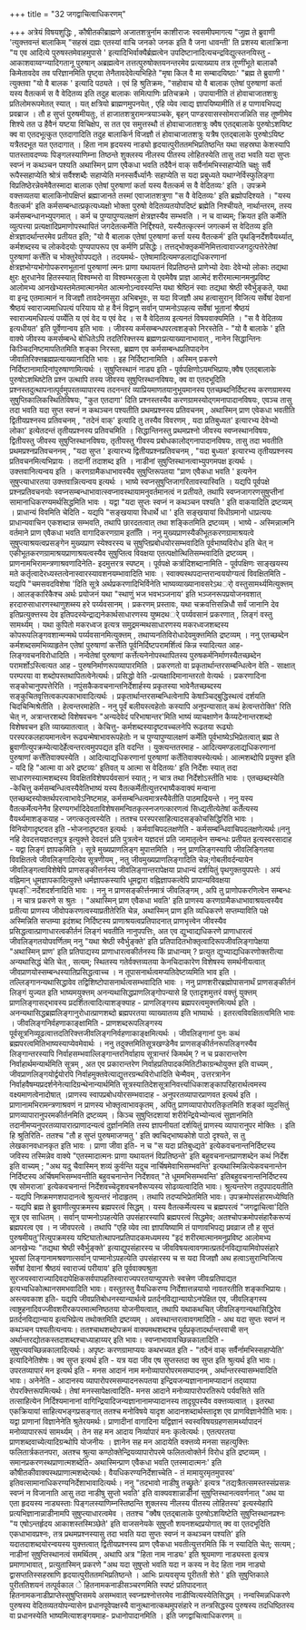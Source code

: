 +++
title = "32 जगद्वाचित्वाधिकरणम्"

+++
अत्रेयं विषयशुद्धिः , कौषीतकीब्राह्मणे अजातशत्रुर्नाम काशीराजः स्वसमीपमागत्य "जुह्म ते ब्रुवाणी 'त्युक्त्तवन्तं बालाकिम् "सहस्रं दह्मः एतस्यां वाचि जनको जनक इति वै जना धावन्ती' ति प्रशस्य बालाक्रिना "य एव आदित्ये पुरुषस्तमेवाहमुपासे ' इत्यादिभिर्वाक्यैर्ब्रह्मत्वेन उपदिष्टानादित्यचन्द्रविद्युत्स्तनयिस्तु - आकाशवाय्वग्न्यादिगतानू पुरुषान् अब्रह्मत्वेन तत्तत्पुरुषोक्तयनन्तरमेव प्रत्याख्याय तत्र तूप्णींभूते बालाकौ किमेतावदेव तव परिज्ञानमिति पृष्ट्वा तेनैतावदेवेत्यभिहिते "मृषा किल वै मा सम्बादयिष्ठाः' "ब्रह्म ते ब्रुवाणी ' त्युक्तवा "यो वै बालक ' इत्यादि पठ्यते । एवं हि श्रुतिक्रमः, "सहोवाच यो वै बालाक एतेषां पुरुषाणां कर्ता यस्य वैतत्कर्म स वै वेदितव्य इति तदुह बालाकः समित्पाणिः प्रतिचक्रमे । उपायानीति तं होवाचाजातशत्रुः प्रतिलोमरूपमेतत् स्यात् । यत् क्षत्रियो ब्राह्मणमुपनयेत् , एहि व्येव त्वाद्य ज्ञापयिष्यामीति तं ह पाणावभिपद्य प्रवब्राज । तौ ह सुप्तं पुरुषमीयतुः, तं हाजातशत्रुरामन्त्रयाञ्चके, बृहन् पाण्डरवासस्सोमराजन्निति सह तूष्णीमेव शिश्ये तत उ हैवैनं यष्टया विचिक्षेप, स तत एव समुत्तस्थौ तं होवाचाजातशत्रुः क्वैष एतद्बालाके पुरुषोऽशयिष्ट क्व वा एतदभूत्कुत एतदागादिति तदुह बालाकिर्न विजज्ञौ तं होवाचाजातशत्रुः यत्रैष एतद्बालाके पुरुषोऽयिष्ट यत्रैतदभूत यत एतदागात् । हिता नाम हृदयस्य नाड्यो हृदयात्पुरीततमभिप्रतिष्ठन्ति यथा सहस्रघा केशस्यापि पातस्तावदण्व्यः पिङ्गलस्याणिम्ना तिष्ठन्ते शुक्लस्य नीलस्य पीतस्य लोहितस्येति तासु तदा भवति यदा सुप्तः स्वप्नं न कथञ्चन पश्यति अथास्मिन् प्राण एवैकधा भवति तदैवैनं वाक् सर्वैर्नामभिस्सहाप्येति चक्षुः सर्वै रूपैस्सहाप्येति श्रोत्रं सर्वैश्शब्दैः सहाप्येति मनस्सर्वैर्ध्यानैः सहाप्येति स यदा प्रबुध्यते यथाग्नेर्विस्फुलिङ्गा विप्रतिष्ठेरन्नेवमेवैतस्मादा बालाक एतेषां पुरुषाणां कर्ता यस्य वैतत्कर्म स वै वेदितव्यः' इति । उपक्रमे वक्त्तव्यतया बालाकिनोपक्षिप्तं ब्रह्माजानते तस्मां एवाजातशत्रुणा "स वै वेदितव्यः' इति ब्रह्मोपदिश्यते । "यस्य वैतत्कर्म' इति कर्मसम्बन्धात्प्रकृत्यध्यक्षो भोक्ता पुरुषो वेदितव्यतयोपदिष्टं ब्रह्मेति निश्चीयते, नार्थान्तरम्, तस्य कर्मसम्बन्धानभ्युपगमात् । कर्म च पुण्यापुण्यलक्षणं क्षेत्रज्ञस्यैव सम्भवति । न च वाच्यम्; क्रियत इति कर्मेति व्युत्पत्त्या प्रत्यक्षादिप्रमाणोपस्थापितं जगदेतत्कर्मेति निर्द्दिश्यते, यस्यैतत्कृत्स्नं जगत्कर्म स वेदितव्य इति क्षेत्रज्ञादर्थान्तरमेव प्रतीयत इति; "यो वै बालाक एतेषां पुरुषाणां कर्त्ता यस्य वैतत्कर्म' इति पृथङ्निर्देशवैयर्थ्यात्, कर्मशब्दस्य च लोकवेदयोः पुण्यपापरूप एव कर्मणि प्रसिद्धेः। तत्तद्भोक्तृकर्मनिमित्तत्वावाज्जगदुत्पत्तेरेतेषां पुरुषाणां कर्त्तेति च भोक्तुरेवोपपद्यते । तदयमर्थः- एतेषामादित्यमण्डलाद्यधिकरणानां क्षेत्रज्ञभोग्यभोगोपकरणभूतानां पुरुषाणां त्मनः प्राणा यथायतनं विप्रतिष्ठन्ते प्राणेभ्यो देवाः देवेभ्यो लोकाः तद्यथा क्षुरः क्षुरधानेव हितस्स्यात् विश्वम्भरो वा विश्वम्भरकुला ये एवमेवैष प्राज्ञ आत्मेदं शरीरमात्मानमनुप्रविष्ट आलोमभ्य आनखेभ्यस्तमेतमात्मानमेत आत्मनोऽन्ववस्यन्ति यथा श्रेष्ठिनं स्वाः तद्यथा श्रेष्ठी स्वैर्भुङ्कते, यथा वा इन्द्र एतमात्मानं न विजज्ञौ तावदेनमसुरा अभिबभूवः, स यदा विजज्ञौ अथ हत्वासुरान् विजित्य सर्वेषां देवानां श्रैष्ठयं स्वाराज्यमाधिपत्यं परियाय यो ह वैनं विद्वान् सर्वान् पाप्मनोऽपहत्य सर्वेषां भूतानां श्रैष्ठयं स्वाराज्यमधिपत्यं पर्य्येति य एवं वेद य एवं वेद । स वै वेदितव्य इत्यनतं विषयवाक्यमिति । "स वै वेदितव्य इत्यधीयत' इति पूर्वेणान्वय इति भावः । जीवस्य कर्मसम्बन्धपरत्वशङ्को निरस्तेति - "यो वै बालाके ' इति वाक्ये जीवस्य कमर्सम्बन्धे बोधितेऽपि तदतिरिक्त्तस्य ब्रह्मणःप्रत्याख्यानाभावात् , नानेन सिद्धान्तिनः किञ्चिदनिष्टमापतितमिति शङ्का निरस्ता, ब्रह्मण एव कर्मसम्बन्धप्रतिपादनेन जीवातिरिक्त्तब्रह्मप्रत्याख्यानादिति भावः । इह निर्दिष्टानामिति । अस्मिन् प्रकरणे निर्दिष्टानामादिनांपुरुषाणामित्यर्थः । सुषुप्तिस्थानं नाड्य इति - पूर्वपक्षिणोऽयमभिप्रायः,क्वैष एतद्बालाके पुरुषोऽशथिष्टेति प्रश्न उत्थापि तस्य जीवस्य सुषुप्तिस्थानविषयः, क्व वा एतदभूदिति प्रश्नस्तदुत्थापनात्पूर्वमुपरतव्यापारस्य तदनन्तरं व्याप्रियमाणतयानुभूयमानस्य एतच्छब्दनिर्दिष्टस्य करणग्रामस्य सुषुप्तिकालिकस्थितिविषयः, "कुत एतदागा' दिति प्रश्नस्तस्यैव करणग्रामस्योद्गमनापादानविषयः, एवञ्च तासु तदा भवति यदा सुप्त स्वप्नं न कथञ्चन पश्यतीति प्रथमप्रश्नस्य प्रतिवचनम् , अथास्मिन् प्राण एवेकधा भवतीति द्वितीयप्रश्नस्य प्रतिवचनम् , "तदेनं वाक्' इत्यादि तु तस्यैव विवरणम् , यदा प्रतिबुध्यत' इत्यारभ्य देवेभ्यो लोका' इत्येतदन्तं तृतीयप्रश्नस्य प्रतिवचमिति । सिद्धान्तिनस्तु प्रथमप्रश्नो जीवस्य स्वप्नस्थानविषयः, द्वितीयस्तु जीवस्य सुषुप्तिस्थानविषयः, तृतीयस्तु गीवस्य प्रबोधकालोद्गनापादानविषयः, तासु तदा भवतीति प्रथमप्रश्नप्रतिवचननम् , "यदा सुप्त ' इत्यारभ्य द्वितीयप्रश्नप्रतिवचनम् , "यदा बुध्यत' इत्यारभ्य तृतीयप्रश्नस्य प्रतिवचनमित्यभिप्रायः । तदानीं तदाशब्द इति । नाडीनां सुषुप्तिस्थानत्वाभ्युपगमपक्ष इत्यर्थः । उक्त्तवानित्यन्वय इति । करणग्रामैकधाभावस्यैव सुषुप्तिरूपतया "प्राण एवैकधा भवति ' इत्यनेन सुषुप्त्याधारतया उक्त्तवान्नित्यन्वय इत्यर्थः । भाष्ये स्वप्नसुषुप्तिजागरितावस्यास्विति । यद्यपि पूर्वपक्षे प्रश्नप्रतिवचनयोः स्वप्नसम्बन्धाभावात्स्वप्नावस्थायामनुवर्तमानत्वं न प्रतीयते, तथापि स्वप्नजागरणसुषुप्तीनां सामानाधिकरण्यमर्थसिद्धमिति भावः । यद्वा "यदा सुप्तः स्वप्नं न कथञ्चन पश्यति ' इति वाकयादिति द्रष्टव्यम् । प्राधान्यं विवमिति चेदिति - यद्यपि "सङ्खयाया विधार्थे धा ' इति सङ्खयायां विधीग्रमानो धाप्रत्ययः प्राधान्यवाचिन एकशब्दान्न सम्भवति, तथापि छारदतत्वात् तथा शङ्कितमिति द्रष्टव्यम् । भाष्ये - अस्मिन्नात्मनि वर्तमाने प्राण एवैकधा भवति वागादिकरणग्राम इततिि । ननु मुख्यप्राणस्यैकीभूतकरणग्रामाश्रयत्वे सुषुप्त्याश्रयत्वप्रसङ्गेन मुख्यप्राण स्येश्वरस्य च सुषुप्तिप्रबोधयोरसम्भवादिति पूर्वभाष्यविरोध इति चेत् न एकीभूतकरणग्रामाश्रयप्राणाश्रयत्वस्यैव सुषुप्तित्व विवक्षया एतत्पक्षोत्थितिसम्भवादिति द्रष्टव्यम् । प्राणनामभिरामन्त्रणाश्रवणादिनेति- इदमुत्तरत्र स्पष्टम् । पूर्वपक्षे कर्त्रादिशब्दानामिति - पूर्वपक्षिणः साङ्खयस्य मते कर्तृत्वादेरध्यस्तत्वेनास्वारस्यावशनयम्भावादिति भावः । स्वाक्यस्थपदान्तरान्वययोग्यत्वं विवक्षितमिति - यद्यपि "चमसवदविशेषा 'दिति सूत्रे अर्थप्रकरणादिभिर्विनेति भाष्यव्याख्यानावसरेऽथर्ो वस्तुसामर्थ्यमित्युक्त्तम् । आलङ्कारिकैश्च अर्थः प्रयोजनं यथा "स्थाणुं भज भवभञ्जनाय' इति भञ्जनरूपप्रयोजनवशात् हरदारुसाधारणस्थाणुशब्स्य हरे पर्य्यवसानम् । प्रकरणम् प्रस्तावः, यथा चक्रवत्तिसन्निधौ सर्वं जानानि देव इतिप्रत्युक्त्तस्य देव इतिपदस्येन्द्राद्यनेकार्थसाधारणस्य युष्मदथर्े पर्य्यवसानं प्रकरणात् , लिङ्गं वस्तु सामर्थ्यम् । यथा कुपितो मकरध्वज इत्यत्र समुद्रमन्मथसाधारणस्य मकरध्वजशब्दस्य कोपरूपलिङ्गवशान्मन्मथे पर्य्यवसानमित्युक्त्तम् , तथाप्यनतिविरोधादेवमुक्त्तमिति द्रष्टव्यम् । ननु एतच्छब्देन कर्मशब्दसमभिव्याहृतेन एतेषां पुरुषाणां कर्त्तेति पूर्वनिर्दिष्टपरामर्शित्वं किन्न स्यादित्यत आह- लिङ्गवचनविरोधादिति । नन्वेतेषां पुरुषाणां कर्त्तेत्यनेनोपस्थापितस्य पुरुषकर्मनिर्माणस्यैतच्छब्देन परामर्शोऽस्त्वित्यत आह - पुरुषनिर्माणरूपव्यापारमिति । प्रकरणतो वा प्रकृतार्थान्तरसम्बन्धित्वेन वेति - साक्षात् परम्परया वा शब्दोपस्तथापितत्वेनेत्यर्थः। प्रसिद्धो वेति -प्रत्यक्षादिमानान्तरतो वेत्यर्थः । प्रकरणादिना सङ्कोचानुपपत्तेरिति । नपुंसकैकवचनान्तनिर्देशार्हस्य प्रकृतस्या भावेनैतच्छब्दस्य सङ्कुचितवृत्तित्वकल्पकाभावादित्यर्थः । प्रकृतार्थान्तरसम्बन्धित्वेनापि केषाञ्चिद्बुद्धिस्थत्वं दर्शयति चिदचिन्मिश्रेतीति । हेत्वन्तरमाहेति - ननु पूर्वं बलीयस्त्वहेतोः कस्यापि अनुपन्यासात् कथं हेत्वन्तरोक्ति' रिति चेत् न, अत्रान्तरशब्दो विशेषवचनः "अन्यदेवेदं परिभाषान्तर'मिति भाष्यं व्याचक्षाणेन कैय्यटेनान्तरशब्दो विशेषवचन इति व्याख्यातत्वात् । केचित्तु- कर्मशब्दस्यादृष्टवच्चलनेपि रूढतया रूढ्योः परस्परकलहायमानत्वेन रूढ्यन्मेषाभावरूपहेतोः न च पुण्यापुण्यालक्षणं कर्मेति पूर्वभाष्येऽभिप्रेतत्वात् ब्रह्म ते ब्रुवाणीत्युपक्रम्येत्यादेर्हेत्वन्तरत्वमुपपद्यत इति वदन्ति । युक्त्यन्ततरमाह - आदित्यमण्डलाद्यधिकरणानां पुरुषाणां कर्त्तेतिवाक्यस्येति । आदित्याद्यधिकरणानां पुरुषाणां कर्तेतिवाक्यस्येत्यर्थः। आत्मशब्दोपि प्रयुक्त्त इति - यदि हि "आत्मा वा अरे द्रष्टव्यः' इतिवत् य आत्मा स वेदितव्यः' इति निर्देशः स्यात् तदा साधारणस्यात्मशब्दस्य विवक्षितविशेषपर्यवसानं स्यात् ; न चात्र तथा निर्देशोऽस्तीति भावः । एतच्छब्दस्येति -केचित्तु कर्मसम्बन्धित्वस्यैवेतिभाष्यं यस्य वैतत्कर्मेतीत्युत्तरभाष्यैकवाक्यं मन्वाना एतच्छब्दस्योक्तर्थपरत्वाभावेऽनिष्टमाह, कर्मसम्बन्धित्वमात्रस्यैवेतीति पाठमाद्रियन्ते । ननु यस्य वैतत्कर्मेत्यनेनैव हिरण्यगर्भादिदेवताविशेषसमन्वितकृत्स्नजगत्कारणत्वं सिध्द्यतीत्येतेषां कर्तेत्यस्य वैयर्थ्यमाशङ्कयाह - जगत्कतृत्वस्येति । ततश्च परस्परसाहित्यादसङ्कोचसिद्धिरिति भावः । विनियोगादृष्टवत इति -भोजनादृष्टवत इत्यर्थः । कर्मवाचिपदलक्षणेति - कर्मसम्बन्धिवाचिपदलक्षणेत्यर्थः॥ननु नहि देवदत्तयज्ञदत्तपुत्र इत्युक्त्ते देवदत्तं प्रति पुत्रत्वेन यज्ञदत्तं प्रति जामातृत्वेन सम्बन्धः प्रतीयत इत्यस्वरसादाह - यद्वा लिङ्गं ज्ञापकमिति । सूत्रे मुख्यप्राणलिङ्ग मुपात्तमिति । ननु प्राणलिङ्गस्यापि जीवलिङ्गितया विवक्षितत्वे जीवलिङ्गादित्येव सूत्रणीयम् , नतु जीवमुख्यप्राणलिङ्गादिति चेन्न;गोबलीवर्दन्यायेन जीवलिङ्गत्वाविशेषेपि प्राणसङ्कीत्तर्नस्य जीवलिङ्गान्तरापेक्षया प्राधान्यं दर्शयितुं पृथगुक्तयुपपत्तेः । अयं वह्निमान् धूमज्ञापकादित्युक्त्ते धर्मज्ञापकस्यापि धूमद्वारा वह्निज्ञापकत्वेपि प्रापान्यविवक्षया पृथङ्िनर्देशदर्शनादिति भावः । ननु न प्राणसङ्कीर्त्तनमात्रं जीवलिङ्गम् , अपि तु प्राणोपकरणित्वेन सम्बन्धः । न चात्र प्रकरणे स श्रुतः । "अथास्मिन् प्राण एवैकधा भवति' इति प्राणस्य करणग्रामैकधाभावाश्रयत्वस्यैव प्रतीत्या प्राणस्य जीवोपकरणत्वस्याप्रतीतेरिति चेन्न, अथास्मिन् प्राण इति व्यधिकरणे सप्तम्याविति पक्षे अस्मिन्निति सप्तम्या इदंशब्द निर्दिष्टस्य प्राणाश्रयत्वप्रतिपादनात् प्राणभृत्त्वेन जीवस्यैव प्रसिद्धत्वात्प्राणाधारत्वकीर्तनं लिङ्गं भवतीति नानुपपत्तिः, अत एव द्युभ्वाद्यधिकरणे प्राणाधारत्वं जीवलिङ्गतयोपवर्णितम् ननु "यथा श्रेष्ठी स्वैर्भुङ्क्ते' इति प्रतिपादितभोक्तृत्वादिरूपजीवलिङ्गापेक्षया "अथास्मिन् प्राण' इति प्रतिपाद्यस्य प्राणाधारत्वकीर्तनस्य किं प्राधान्यम् ? प्रत्युत द्युभ्याद्यधिकरणोक्तरीत्या अन्यथासिद्धं चेति चेत् , सत्यम्; स्थितस्य गतेर्वक्त्तव्यतया केनचिदाकारेण विशेषस्य समर्थनीयत्वात् जीवप्राणयोस्सम्बन्धस्यातिप्रसिद्धत्वाच्च । न तूपासनार्थत्वमप्यतिदेष्टव्यमिति भाव इति । तल्लिङ्गानन्यथासिद्धावेव तद्विशिष्टोपासनार्थत्वसम्भवादिति भावः । ननु प्राणशरीरब्रह्मोपासनार्थं प्राणसङ्कीर्तनं लिङ्गं युज्यत इति भाष्यमयुक्त्तम् अनन्यथासिद्धप्राणलिङ्गोपन्यासे हि एतादृशमुत्तरं वक्त्तुं युक्त्तम् प्राणलिङ्गासद्भावस्य प्रदर्शितत्वादित्याशङ्क्याह - प्राणलिङ्गस्य ब्रह्मपरत्वमुक्त्तमित्यर्थ इति । अनन्यथासिद्धब्रह्मलिङ्गानुरोधात्प्राणशब्दो ब्रह्मपरतया व्याख्यातव्य इति भाष्यार्थः । इतरत्वविवक्षितत्वमिति भावः । जीवलिङ्गनिर्वहणाकाङ्क्षामिति - प्राणशब्दरूपलिङ्गस्य पूर्वसूत्रनिव्यूढत्वात्तदतिरिक्त्तजीवलिङ्गनिर्वहणाकाङ्क्षमित्यर्थः । जीवलिङ्गानां पुनः कथं ब्रह्मपरत्वमितिभाष्यस्याप्येवमेवार्थः । ननु तदुक्त्तमितिसूत्रखण्डेनैव प्राणसङ्कीर्तनरूपलिङ्गस्यैव लिङ्गान्तरस्यापि निर्वाहसम्भवाल्लिङ्गान्तरनिर्वाहाय सूत्रान्तरं किमर्थम् ? न च प्रकारान्तरेण निर्वाहार्थमन्यार्थमिति सूत्रम् , अत एव प्रकारान्तरेण निर्वाहप्रतिपादकमितिटीकाग्रन्थोयुक्त्त इति वाच्यम् , जीवप्राणलिङ्गयोर्द्वयोरपि निर्वाहमुक्तवेत्याद्युत्तरग्रन्थविरोधादिति चेन्मैवम् , उत्तरत्रानेन निर्वाहवैषम्यप्रदर्शनेनेत्यादिग्रन्थेनान्यार्थमिति सूत्रस्यातिदेशसूत्रानिवर्त्त्याधिकाशङ्कापरिहारार्थत्वमस्य वक्ष्यमाणत्वेनादोषात् ।प्राणस्य स्वापप्रबोधयोरसम्भवादाह - अनुपरतव्यापारप्राणवत इत्यर्थ इति । प्राणानामभिरामन्त्रणाश्रवणं न प्राणस्य भोक्तृत्वाभावकृतम् , अपितु प्राणव्यापारोपरतिकृतमिति शङ्कां व्युदसितुं प्राणव्यापारानुपरमकीर्तनमिति द्रष्टव्यम् । किञ्च सुषुप्तिदशायां शरीरेन्द्रियेभ्योन्यत्वं सुज्ञानमिति तदानीमप्यनुपरतव्यापारात्प्राणादन्यत्वं दुर्ज्ञानमिति तस्य ज्ञापनीयतां दर्शयितुं प्राणस्य व्यापारानुपर मोक्तिः । इति हि श्रुतिरिति- ततश्च "तौ ह सुप्तं पुरुषमाजग्मतु ' इति क्वचिद्भाष्यकोशे पाठो दृश्यते, स तु लेखकानवधानकृत इति भावः । प्राणा जीवा इति- न च "स यदा प्रतिबुध्द्यते' इत्येकवचनान्तनिर्दिष्टस्य जविस्य तस्मिन्नेव वाक्ये "एतस्मादात्मनः प्राणा यथायतनं विप्रतिष्ठन्ते' इति बहुवचनान्तप्राणशब्देन कथं निर्देश इति वाच्यम् ; "अथ यदु चैवास्मिन् शव्यं कुर्वन्ति यदुच नार्चिषमेवाभिसम्भवन्ति' इत्यथास्मिन्नित्येकवचनान्तेन निर्दिष्टस्य अर्चिषमभिसम्भवन्तीति बहुवचनान्तेन निर्देशवत् "ते धूममभिसम्भवन्ति' इतिबहुवचनान्तनिर्दिष्टस्य एष सोमराजा' इत्येकवचनान्तं निर्देशवच्चेदृशवचनवैरूप्यस्य सोढव्यत्वादिति भावः। श्रुत्यन्तरेण तदुपपादयतीति - यद्यपि निष्क्रमणशपादानत्वे श्रुत्यन्तरं नोदाहृतम् । तथापि तदप्यभिप्रेतमिति भावः। उपक्रमोपसंहारमध्येष्विति - यद्यपि ब्रह्म ते ब्रुवाणीत्युपक्रमस्य ब्रह्मपरत्वं सिद्धम् । यस्य वैतत्कर्मेत्यस्य च ब्रह्मपरत्वं "जगद्वाचित्वा'दिति सूत्र एव साधितम् । सर्वान् पाप्मनोऽपहत्येति उपसंहारस्यापि ब्रह्मपरत्वं सिद्धमेव; अतश्चोपक्रमोपसंहारैकरूप्यं ब्रह्मपरत्व एव । न जीवपरत्वे । तथापि "एहि व्येव त्वा ज्ञापयिष्यामि तं पाणावभिपद्य प्रवव्राज तौ ह सुप्तं पुरुषमीयतु'रित्युपक्रमस्य यष्टिघातोत्थापनप्रतिपादकमध्यमस्य "इदं शरीरमात्मानमनुप्रविष्ट आलोमभ्य आनखेभ्यः "तद्यथा श्रेष्ठी स्वैर्भुङ्क्ते' इत्याद्युपसंहारस्य च जीवविषयत्वावगमात्प्रतर्दनविद्यायामिवोपसंहारे भूयसां लिङ्गानामश्रवणात्सर्वान् पाप्मानोऽपहत्येति उपसंहारस्य च स यदा विजज्ञौ अथ हत्वाऽसुरान्विजित्य सर्वेषां देवानां श्रैष्ठयं स्वाराज्यं परीयाय' इति पूर्ववाक्यश्रुता सुरजयस्वाराज्यादिवदापेक्षिकसर्वपापहतिस्वाराज्यपरतयाप्युपपत्तेः स्वत्त्रेण जीवःप्रतिपाद्यत इत्यभ्यधिकोत्थानसमभवादिति भावः। वस्तुतस्तु वैयधिकरण्य निर्देशात्तन्नयायो नावतरतीति शङ्काभिप्रायः। अस्त्यवकाश इति- यद्यपि जीवप्रतिबोधनस्यान्यार्थत्वे प्रतर्दनविद्यान्यायोऽनपेक्षित एव, जीवलिङ्गस्य त्वाष्ट्रहनादिवज्जीवशरीरकपरमात्मनिष्ठतया योजनीयत्वात्, तथापि यथाकथचित् जीवलिङ्गान्यथासिद्धिरेव प्रतर्दनविद्यान्याय इत्यभिप्रेत्य तथोक्तमिति द्रष्टव्यम् । अवस्थान्तरत्वावगमादिति - अथ यदा सुप्तः स्वप्नं न कथञ्चन पश्यतीत्यन्वयः। ततश्चाथशब्दोपक्रमं वाक्यमथशब्दश्च पूर्वप्रकृतादर्थान्तरवाची सन् अर्थान्तरद्योतकस्तदाशब्दश्चाध्याहाय्यर् इति भावः। स्वप्नाभावावच्छिन्नकालादिति - सुषुप्त्यवच्छिन्नकालादित्यर्थः। अपृष्टः करणग्रामाप्ययः कथभच्यत इति - "तदैनं वाक् सर्वैर्नामभिस्सहाप्येति' इत्यादिनेतिशेषः। क्व सुप्त इत्यर्थ इति - यत्र यदा जीव एष सुप्तस्तदा क्व सुप्त इति श्रुत्यर्थ इति भावः। उपरतव्यापारं मन इत्यर्थ इति - मनस आदानं नाम मनोव्यापारोपरमसम्पादनम् , अर्थान्तरस्यासम्भवादिति भावः। अनेनेति - आदानस्य व्यापारोपरमसम्पादनरूपतया इन्द्रियजन्यज्ञानानामप्यादानं तद्य्वापा रोपरक्त्तिरूपमित्यर्थः। तेषां मनस्सापेक्षत्वादिति- मनस आदाने मनोव्यापारोपरतिरूपे पर्यवसिते सति तत्साहित्येन निर्दिश्यमानानां वागिन्द्रियादिजन्यज्ञानानामप्यादानस्य तादृग्रूपस्यैव वक्त्तव्यत्वात् । इतरथा एकक्रियायां साहित्यभङ्गप्रसङ्गात् ततश्च मनोविषये यादृश आदानशब्दार्थस्तादृश एव प्राणविज्ञानेपीति भावः। यद्वा प्राणानां विज्ञानेनेति श्रुतेरयमर्थः। प्राणादीनां वागादिना यद्विज्ञानं स्वस्वविषयग्रहणसामर्थ्यापादनं मनोव्यापाररूपं सामर्थ्यम् । तेन सह मन आदाय निर्व्यापारं मनः कृत्वेत्यर्थः। एतत्परतया प्राणशब्दवाच्येत्यादिग्रन्थोपि योजनीयः । ज्ञानेन सह मन आदायेति वक्त्तव्ये मनसा सहत्युक्त्तिः फलितार्त्रकतनपरा, अतश्च श्रुत्या कण्ठोक्तेन्द्रियव्यापारोपरमे फलितत्वोक्तेर्न विरोध इति द्रष्टव्यम् । समानप्रकरणस्थप्राणात्मशब्देति- अथास्मिन्प्राण एवैकधा भवति एतस्मादात्मनः' इति कौषीतकीवाक्यस्थप्राणात्मशब्देत्यर्थः। वैयधिकरण्यनिर्देशाच्चेति - तं मामायुरमृतमुपास्व' इतिवत्सामानाधिकरण्यनिर्देशाभावादित्यर्थः। ननु "तदभावो नाडीषु तच्छ्रुतेः' इत्यत्र "तद्यत्रैतत्समस्तस्संप्रसन्नः स्वप्नं न विजानाति आसु तदा नाडीषु सुप्तो भवति' इति वाक्यवशान्नाडीनां सुषुप्तिस्थानत्ववर्णनात् "अथ या एता हृदयस्य नाड्यस्ताः पिङ्गलस्याणिम्नस्तिष्ठन्ति शुक्लस्य नीलस्य पीतस्य लोहितस्य' इत्यस्येहापि प्रत्यभिज्ञानान्नाडीनामपि सुषुप्त्याधारत्वमेव । ततश्च "क्वैष एतद्बालाके पुरुषोऽशयिष्टेति सुषुप्तिस्थानप्रश्नः "य एषोऽन्तर्हृदय आकाशस्तस्मिञ्छेते' इति वाजसनेयके सुषुप्तौ शयनशब्दप्रयोगात् क्व वा एतदभूदिति एकधाभावप्रश्नः, तत्र प्रथमप्रश्नस्यासु तदा भवति यदा सुप्तः स्वप्नं न कथञ्चन पश्यति' इति यदातदाशब्दयोरन्वयस्य युक्त्तत्वात् द्वितीयप्रश्नस्य प्राण एवैकधा भवतीत्युत्तरमिति किं न स्यादिति चेत्; सत्यम् ; नाडीनां सुषुप्तिस्थानत्वं समर्थितम् , अथापि अत्र "हिता नाम नाड्यः' इति श्रूयमाणा नाड्यस्ता इत्यत्र प्रमाणाभावात् , प्रत्युतास्मिन् प्रकरणे "अथ यदा सुषुप्तो भवति यदा न कस्य न वेद हिता नाम नाड्यो द्वासप्ततिस्सहस्राणि हृदयात्पुरीततमभिप्रतिष्ठन्ते । आभिः प्रत्यवसृप्य पूरीतती शेते ' इति सुषुप्तिकाले पुरीततिशयनं तत्पूर्वकाल े हितनामकनाडीसञ्चरणमिति स्पष्टं प्रतिपादनात् हितनामकनाडीप्राप्तेस्सुषुप्तिसमये असम्भवात् स्वप्नप्रश्नोत्तरमेव नाडीप्वित्यस्येतिसिद्धम् । नन्वस्मिन्नधिकरणे पुरुषस्य वेदितव्यतयोपन्यासेन प्रधानपूवेपक्षस्यै वानुत्थानात्कथमुपसंहारे न तन्त्रसिद्धस्य पुरुषस्य तदधिष्ठितस्य वा प्रधानस्येति भाष्यमित्याशङ्गयमाह- प्रधानोपादानमिति । इति जगद्वाचित्वाधिकरणम् ॥